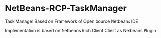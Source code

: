 # NetBeans-RCP-TaskManager
Task Manager Based on Framework of Open Source Netbeans IDE<P/>
Implementation is based on Netbeans Rich Client Client as Netbeans Plugin
